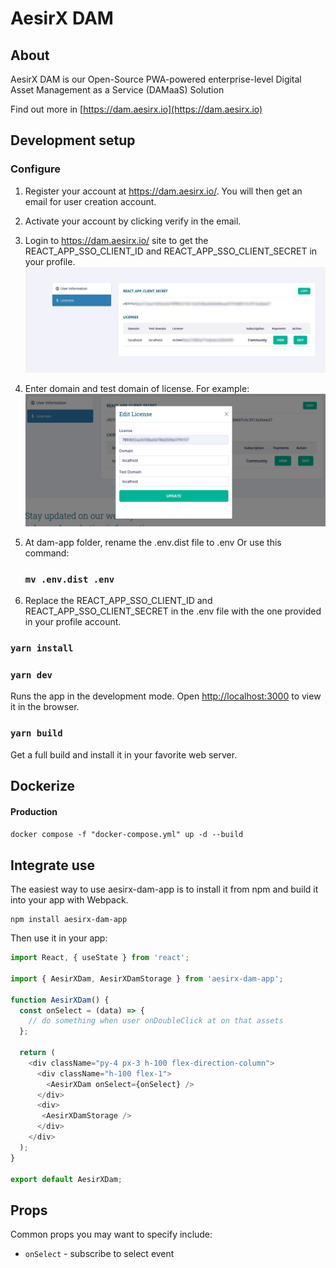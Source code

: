 # AesirX DAM

## About

AesirX DAM is our Open-Source PWA-powered enterprise-level Digital Asset Management as a Service (DAMaaS) Solution

Find out more in [https://dam.aesirx.io](https://dam.aesirx.io)

## Development setup

### Configure

1. Register your account at https://dam.aesirx.io/. You will then get an email for user creation account.
2. Activate your account by clicking verify in the email.
3. Login to https://dam.aesirx.io/ site to get the REACT_APP_SSO_CLIENT_ID and REACT_APP_SSO_CLIENT_SECRET in your profile.
  ![guilde](./public/assets/images/install_guide_1.jpeg)

4. Enter domain and test domain of license. For example:
  ![guilde](./public/assets/images/install_guide_6.png)
5. At dam-app folder, rename the .env.dist file to .env
    Or use this command:
    ### `mv .env.dist .env`
6. Replace the REACT_APP_SSO_CLIENT_ID and REACT_APP_SSO_CLIENT_SECRET in the .env file with the one provided in your profile account.
### `yarn install`
### `yarn dev`

Runs the app in the development mode.
Open [http://localhost:3000](http://localhost:3000) to view it in the browser.

### `yarn build`

Get a full build and install it in your favorite web server.


## Dockerize

#### Production
`docker compose -f "docker-compose.yml" up -d --build`


## Integrate use

The easiest way to use aesirx-dam-app is to install it from npm and build it into your app with Webpack.

```
npm install aesirx-dam-app
```

Then use it in your app:

```js
import React, { useState } from 'react';

import { AesirXDam, AesirXDamStorage } from 'aesirx-dam-app';

function AesirXDam() {
  const onSelect = (data) => {
    // do something when user onDoubleClick at on that assets
  };

  return (
    <div className="py-4 px-3 h-100 flex-direction-column">
      <div className="h-100 flex-1">
        <AesirXDam onSelect={onSelect} />
      </div>
      <div>
       <AesirXDamStorage />
      </div>
    </div>
  );
}

export default AesirXDam;

```

## Props

Common props you may want to specify include:

- `onSelect` - subscribe to select event